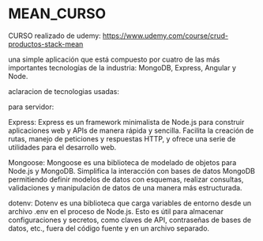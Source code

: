 # MEAN_CURSO
CURSO realizado de udemy:
https://www.udemy.com/course/crud-productos-stack-mean

una simple aplicación que está compuesto por cuatro de las más importantes tecnologías de la industria: MongoDB, Express, Angular y Node.


aclaracion de tecnologias usadas:

para servidor: 

Express: Express es un framework minimalista de Node.js para construir aplicaciones web y APIs de manera rápida y sencilla. Facilita la creación de rutas, manejo de peticiones y respuestas HTTP, y ofrece una serie de utilidades para el desarrollo web.

Mongoose: Mongoose es una biblioteca de modelado de objetos para Node.js y MongoDB. Simplifica la interacción con bases de datos MongoDB permitiendo definir modelos de datos con esquemas, realizar consultas, validaciones y manipulación de datos de una manera más estructurada.

dotenv: Dotenv es una biblioteca que carga variables de entorno desde un archivo .env en el proceso de Node.js. Esto es útil para almacenar configuraciones y secretos, como claves de API, contraseñas de bases de datos, etc., fuera del código fuente y en un archivo separado.
